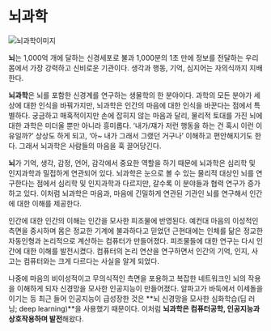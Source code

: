 # 뇌과학

![뇌과학이미지](https://user-images.githubusercontent.com/80687195/178112052-6854aad7-48c9-487b-af42-c5fbc0f469f9.jpg)

**뇌**는 1,000억 개에 달하는 신경세포로 불과 1,000분의 1초 만에 정보를 전달하는 우리 몸에서 가장 강력하고 신비로운 기관이다. 생각과 행동, 기억, 심지어는 자의식까지 지배한다.

**뇌과학**은 뇌를 포함한 신경계를 연구하는 생물학의 한 분야이다. 과학의 모든 분야가 세상에 대한 인식을 바꿔가지만, 뇌과학은 인간의 마음에 대한 인식을 바꾼다는 점에서 특별하다. 궁금하고 매혹적이지만 손에 잡히지 않는 마음과 달리, 물리적 토대를 가진 뇌에 대한 과학은 미더울 뿐만 아니라 흥미롭다. ‘내가/쟤가 저런 행동을 하는 건 혹시 이런 이유일까?’ 상상도 하게 되고, ‘아~ 내가 그래서 그랬던 거구나’ 이해하고 편안해지기도 한다. 그래서 뇌과학은 사람들의 마음을 훅 끌어당긴다.


**뇌**가 기억, 생각, 감정, 언어, 감각에서 중요한 역할을 하기 때문에 뇌과학은 심리학 및 인지과학과 밀접하게 연관되어 있다. 뇌과학은 눈으로 볼 수 있는 물리적 대상인 뇌를 연구한다는 점에서 심리학 및 인지과학과 다르지만, 갈수록 이 분야들과 협력 연구가 증가하고 있다. 이처럼 뇌과학은 마음과, 마음에 긴밀하게 연관된 기관인 뇌를 연구해서 인간에 대한 이해를 제공한다.


인간에 대한 인간의 이해는 인간을 모사한 피조물에 반영된다. 예컨대 마음의 이성적인 측면을 중시하며 몸은 정교한 기계에 불과하다고 믿었던 근현대에는 인체를 닮은 정교한 자동인형과 논리적으로 계산하는 컴퓨터가 만들어졌다. 피조물들에 대한 연구는 다시 인간에 대한 이해를 발전시켰다. 컴퓨터의 논리 연산을 연구하면서 인간의 기억, 인지, 사고는 컴퓨터와는 크게 다르다는 사실을 알게 되었다.


나중에 마음의 비이성적이고 무의식적인 측면을 포용하고 복잡한 네트워크인 뇌의 작용을 이해하게 되자 신경망을 모사한 인공지능이 만들어졌다. 알파고가 바둑에서 이세돌을 이기는 등 최근 들어 인공지능이 급성장한 것은 **뇌 신경망을 모사한 심화학습(딥 러닝; deep learning)**을 사용했기 때문이다. 이처럼 **뇌과학은 컴퓨터공학, 인공지능과 상호작용하며 발전**해왔다.
